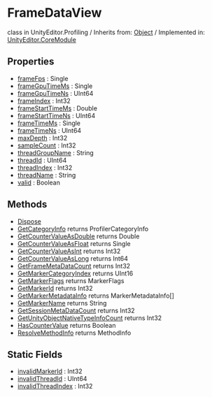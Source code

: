 # FrameDataView
class in UnityEditor.Profiling
 / Inherits from: <a href="https://docs.unity3d.com/6000.0/Documentation/ScriptReference/Object.html">Object</a> / Implemented in: <a href="https://docs.unity3d.com/6000.0/Documentation/ScriptReference/UnityEditor.CoreModule.html">UnityEditor.CoreModule</a>
## Properties
- <a href="https://docs.unity3d.com/6000.0/Documentation/ScriptReference/FrameDataView-frameFps.html">frameFps</a> : Single
- <a href="https://docs.unity3d.com/6000.0/Documentation/ScriptReference/FrameDataView-frameGpuTimeMs.html">frameGpuTimeMs</a> : Single
- <a href="https://docs.unity3d.com/6000.0/Documentation/ScriptReference/FrameDataView-frameGpuTimeNs.html">frameGpuTimeNs</a> : UInt64
- <a href="https://docs.unity3d.com/6000.0/Documentation/ScriptReference/FrameDataView-frameIndex.html">frameIndex</a> : Int32
- <a href="https://docs.unity3d.com/6000.0/Documentation/ScriptReference/FrameDataView-frameStartTimeMs.html">frameStartTimeMs</a> : Double
- <a href="https://docs.unity3d.com/6000.0/Documentation/ScriptReference/FrameDataView-frameStartTimeNs.html">frameStartTimeNs</a> : UInt64
- <a href="https://docs.unity3d.com/6000.0/Documentation/ScriptReference/FrameDataView-frameTimeMs.html">frameTimeMs</a> : Single
- <a href="https://docs.unity3d.com/6000.0/Documentation/ScriptReference/FrameDataView-frameTimeNs.html">frameTimeNs</a> : UInt64
- <a href="https://docs.unity3d.com/6000.0/Documentation/ScriptReference/FrameDataView-maxDepth.html">maxDepth</a> : Int32
- <a href="https://docs.unity3d.com/6000.0/Documentation/ScriptReference/FrameDataView-sampleCount.html">sampleCount</a> : Int32
- <a href="https://docs.unity3d.com/6000.0/Documentation/ScriptReference/FrameDataView-threadGroupName.html">threadGroupName</a> : String
- <a href="https://docs.unity3d.com/6000.0/Documentation/ScriptReference/FrameDataView-threadId.html">threadId</a> : UInt64
- <a href="https://docs.unity3d.com/6000.0/Documentation/ScriptReference/FrameDataView-threadIndex.html">threadIndex</a> : Int32
- <a href="https://docs.unity3d.com/6000.0/Documentation/ScriptReference/FrameDataView-threadName.html">threadName</a> : String
- <a href="https://docs.unity3d.com/6000.0/Documentation/ScriptReference/FrameDataView-valid.html">valid</a> : Boolean
## Methods
- <a href="https://docs.unity3d.com/6000.0/Documentation/ScriptReference/FrameDataView.Dispose.html">Dispose</a>
- <a href="https://docs.unity3d.com/6000.0/Documentation/ScriptReference/FrameDataView.GetCategoryInfo.html">GetCategoryInfo</a> returns ProfilerCategoryInfo
- <a href="https://docs.unity3d.com/6000.0/Documentation/ScriptReference/FrameDataView.GetCounterValueAsDouble.html">GetCounterValueAsDouble</a> returns Double
- <a href="https://docs.unity3d.com/6000.0/Documentation/ScriptReference/FrameDataView.GetCounterValueAsFloat.html">GetCounterValueAsFloat</a> returns Single
- <a href="https://docs.unity3d.com/6000.0/Documentation/ScriptReference/FrameDataView.GetCounterValueAsInt.html">GetCounterValueAsInt</a> returns Int32
- <a href="https://docs.unity3d.com/6000.0/Documentation/ScriptReference/FrameDataView.GetCounterValueAsLong.html">GetCounterValueAsLong</a> returns Int64
- <a href="https://docs.unity3d.com/6000.0/Documentation/ScriptReference/FrameDataView.GetFrameMetaDataCount.html">GetFrameMetaDataCount</a> returns Int32
- <a href="https://docs.unity3d.com/6000.0/Documentation/ScriptReference/FrameDataView.GetMarkerCategoryIndex.html">GetMarkerCategoryIndex</a> returns UInt16
- <a href="https://docs.unity3d.com/6000.0/Documentation/ScriptReference/FrameDataView.GetMarkerFlags.html">GetMarkerFlags</a> returns MarkerFlags
- <a href="https://docs.unity3d.com/6000.0/Documentation/ScriptReference/FrameDataView.GetMarkerId.html">GetMarkerId</a> returns Int32
- <a href="https://docs.unity3d.com/6000.0/Documentation/ScriptReference/FrameDataView.GetMarkerMetadataInfo.html">GetMarkerMetadataInfo</a> returns MarkerMetadataInfo[]
- <a href="https://docs.unity3d.com/6000.0/Documentation/ScriptReference/FrameDataView.GetMarkerName.html">GetMarkerName</a> returns String
- <a href="https://docs.unity3d.com/6000.0/Documentation/ScriptReference/FrameDataView.GetSessionMetaDataCount.html">GetSessionMetaDataCount</a> returns Int32
- <a href="https://docs.unity3d.com/6000.0/Documentation/ScriptReference/FrameDataView.GetUnityObjectNativeTypeInfoCount.html">GetUnityObjectNativeTypeInfoCount</a> returns Int32
- <a href="https://docs.unity3d.com/6000.0/Documentation/ScriptReference/FrameDataView.HasCounterValue.html">HasCounterValue</a> returns Boolean
- <a href="https://docs.unity3d.com/6000.0/Documentation/ScriptReference/FrameDataView.ResolveMethodInfo.html">ResolveMethodInfo</a> returns MethodInfo
## Static Fields
- <a href="https://docs.unity3d.com/6000.0/Documentation/ScriptReference/FrameDataView-invalidMarkerId.html">invalidMarkerId</a> : Int32
- <a href="https://docs.unity3d.com/6000.0/Documentation/ScriptReference/FrameDataView-invalidThreadId.html">invalidThreadId</a> : UInt64
- <a href="https://docs.unity3d.com/6000.0/Documentation/ScriptReference/FrameDataView-invalidThreadIndex.html">invalidThreadIndex</a> : Int32
